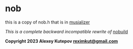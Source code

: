 # nob
this is a copy of nob.h that is in [musializer](https://github.com/tsoding/musializer)

*This is a complete backward incompatible rewrite of* [nobuild](https://github.com/tsoding/nobuild)

**Copyright 2023 Alexey Kutepov <reximkut@gmail.com>**

